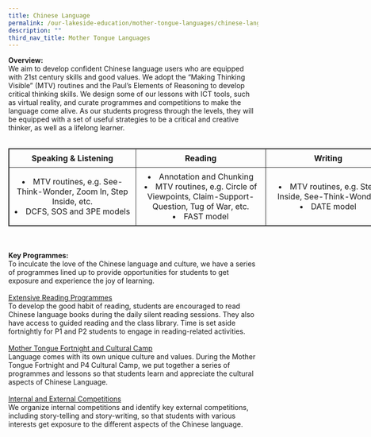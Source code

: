```yaml
---
title: Chinese Language
permalink: /our-lakeside-education/mother-tongue-languages/chinese-language/
description: ""
third_nav_title: Mother Tongue Languages
---
```

<b>Overview:</b>
<br>
We aim to develop confident Chinese language users who are equipped with 21st century skills and good values. We adopt the “Making Thinking Visible” (MTV) routines and the Paul’s Elements of Reasoning to develop critical thinking skills. We design some of our lessons with ICT tools, such as virtual reality, and curate programmes and competitions to make the language come alive. As our students progress through the levels, they will be equipped with a set of useful strategies to be a critical and creative thinker, as well as a lifelong learner.
<br><br>
<table style="border: 1px solid rgb(42, 42, 42); width: 773px;"><tr>
<td width="386" style="padding: 8px; text-align: center; vertical-align: middle; border: 1px solid rgb(42, 42, 42);"><b>Speaking & Listening</b></td>
<td width="386" style="padding: 8px; text-align: center; vertical-align: middle; border: 1px solid rgb(42, 42, 42);"><b>Reading</b></td>
<td width="386" style="padding: 8px; text-align: center; vertical-align: middle; border: 1px solid rgb(42, 42, 42);"><b>Writing</b></td>
</tr>
<tr>
<td width="386" style="padding: 8px; text-align: center; vertical-align: middle; border: 1px solid rgb(42, 42, 42);"><li>MTV routines, e.g. See-Think-Wonder, Zoom In, Step Inside, etc.</li><li>DCFS, SOS and 3PE models</li></td>
<td width="386" style="padding: 8px; text-align: center; vertical-align: middle; border: 1px solid rgb(42, 42, 42);"><li>Annotation and Chunking</li>
<li>MTV routines, e.g. Circle of Viewpoints, Claim-Support-Question, Tug of War, etc.</li><li>FAST model</li></td>
<td width="386" style="padding: 8px; text-align: center; vertical-align: middle; border: 1px solid rgb(42, 42, 42);"><li>MTV routines, e.g.  Step Inside, See-Think-Wonder</li><li>DATE model</li></td>
</tr>
</table

<br><br>
<b>Key Programmes:</b><br>
To inculcate the love of the Chinese language and culture, we have a series of programmes lined up to provide opportunities for students to get exposure and experience the joy of learning. 
<br><br>
<u>Extensive Reading Programmes</u><br>
To develop the good habit of reading, students are encouraged to read Chinese language books during the daily silent reading sessions. They also have access to guided reading and the class library. Time is set aside fortnightly for P1 and P2 students to engage in reading-related activities. 
<br><br>
<u>Mother Tongue Fortnight and Cultural Camp</u><br>
Language comes with its own unique culture and values. During the Mother Tongue Fortnight and P4 Cultural Camp, we put together a series of programmes and lessons so that students learn and appreciate the cultural aspects of Chinese Language.
<br><br>
<u>Internal and External Competitions</u><br>
We organize internal competitions and identify key external competitions, including story-telling and story-writing, so that students with various interests get exposure to the different aspects of the Chinese language.